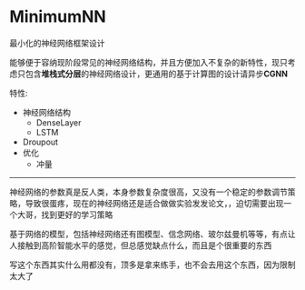# MinimumNN
最小化的神经网络框架设计

能够便于容纳现阶段常见的神经网络结构，并且方便加入不复杂的新特性，现只考虑只包含**堆栈式分层**的神经网络设计，更通用的基于计算图的设计请异步**CGNN**

特性:
 - 神经网络结构
   - DenseLayer
   - LSTM
 - Droupout
 - 优化
   - 冲量

---

神经网络的参数真是反人类，本身参数复杂度很高，又没有一个稳定的参数调节策略，导致很蛋疼，现在的神经网络还是适合做做实验发发论文，，迫切需要出现一个大哥，找到更好的学习策略

基于网络的模型，包括神经网络还有图模型、信念网络、玻尔兹曼机等等，有点让人接触到高阶智能水平的感觉，但总感觉缺点什么，而且是个很重要的东西

写这个东西其实什么用都没有，顶多是拿来练手，也不会去用这个东西，因为限制太大了
